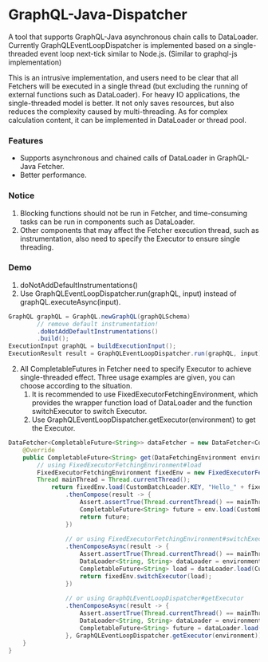 # GraphQL-Java-Dispatcher
A tool that supports GraphQL-Java asynchronous chain calls to DataLoader. Currently GraphQLEventLoopDispatcher is implemented based on a single-threaded event loop next-tick similar to Node.js. (Similar to graphql-js implementation)

This is an intrusive implementation, and users need to be clear that all Fetchers will be executed in a single thread (but excluding the running of external functions such as DataLoader).
For heavy IO applications, the single-threaded model is better. It not only saves resources, but also reduces the complexity caused by multi-threading. As for complex calculation content, it can be implemented in DataLoader or thread pool.


### Features
- Supports asynchronous and chained calls of DataLoader in GraphQL-Java Fetcher.
- Better performance.


### Notice
1. Blocking functions should not be run in Fetcher, and time-consuming tasks can be run in components such as DataLoader.
2. Other components that may affect the Fetcher execution thread, such as instrumentation, also need to specify the Executor to ensure single threading.

### Demo
1. doNotAddDefaultInstrumentations()
2. Use GraphQLEventLoopDispatcher.run(graphQL, input) instead of graphQL.executeAsync(input).
```java
GraphQL graphQL = GraphQL.newGraphQL(graphQLSchema)
        // remove default instrumentation!
        .doNotAddDefaultInstrumentations()
        .build();
ExecutionInput graphQL = buildExecutionInput();
ExecutionResult result = GraphQLEventLoopDispatcher.run(graphQL, input);
```

2. All CompletableFutures in Fetcher need to specify Executor to achieve single-threaded effect. Three usage examples are given, you can choose according to the situation.
   1. It is recommended to use FixedExecutorFetchingEnvironment, which provides the wrapper function load of DataLoader and the function switchExecutor to switch Executor.
   2. Use GraphQLEventLoopDispatcher.getExecutor(environment) to get the Executor.

```java
DataFetcher<CompletableFuture<String>> dataFetcher = new DataFetcher<CompletableFuture<String>>() {
    @Override
    public CompletableFuture<String> get(DataFetchingEnvironment environment) {
        // using FixedExecutorFetchingEnvironment#load
        FixedExecutorFetchingEnvironment fixedEnv = new FixedExecutorFetchingEnvironment(environment);
        Thread mainThread = Thread.currentThread();
            return fixedEnv.load(CustomBatchLoader.KEY, "Hello_" + fixedEnv.getSource())
                .thenCompose(result -> {
                    Assert.assertTrue(Thread.currentThread() == mainThread);
                    CompletableFuture<String> future = env.load(CustomBatchLoader.KEY, result);
                    return future;
                })
                
                // or using FixedExecutorFetchingEnvironment#switchExecutor
                .thenComposeAsync(result -> {
                    Assert.assertTrue(Thread.currentThread() == mainThread);
                    DataLoader<String, String> dataLoader = environment.getDataLoader(CustomBatchLoader.KEY);
                    CompletableFuture<String> load = dataLoader.load(CustomBatchLoader.KEY, result);
                    return fixedEnv.switchExecutor(load);
                })
                
                // or using GraphQLEventLoopDispatcher#getExecutor
                .thenComposeAsync(result -> {
                    Assert.assertTrue(Thread.currentThread() == mainThread);
                    DataLoader<String, String> dataLoader = environment.getDataLoader(CustomBatchLoader.KEY);
                    CompletableFuture<String> future = dataLoader.load(result);
                }, GraphQLEventLoopDispatcher.getExecutor(environment));
    }
}
```